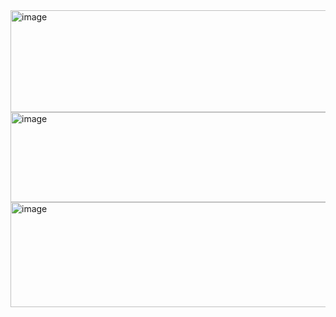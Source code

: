 <img width="1111" height="163" alt="image" src="https://github.com/user-attachments/assets/816285c1-e804-4344-b039-4d5ea2971e12" />
<img width="1103" height="144" alt="image" src="https://github.com/user-attachments/assets/070160ca-8e5e-4c9d-9dce-03e2188293a5" />
<img width="1118" height="168" alt="image" src="https://github.com/user-attachments/assets/cdd35140-38d0-4ee6-ac6e-7d2ce0a63d76" />
